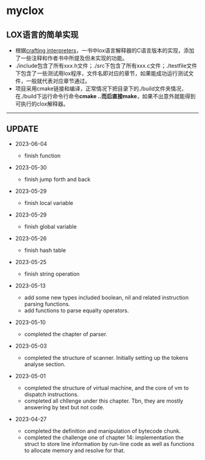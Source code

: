 # myclox

## LOX语言的简单实现

- 根据[crafting interpreters](http://www.craftinginterpreters.com/)，一书中lox语言解释器的C语言版本的实现，添加了一些注释和作者书中所提及但未实现的功能。
- ./include包含了所有xxx.h文件；./src下包含了所有xxx.c文件；./testfile文件下包含了一些测试用lox程序，文件名即对应的章节，如果能成功运行测试文件，一般就代表对应章节通过。
- 项目采用cmake链接和编译，正常情况下把目录下的./build文件夹情况，在./build下运行命令行命令**cmake ..**而后直接**make**，如果不出意外就能得到可执行的clox解释器。

---

## UPDATE
- 2023-06-04
  - finish function
  
- 2023-05-30
  - finish jump forth and back
  
- 2023-05-29
  - finish local variable

- 2023-05-29
  - finish global variable

- 2023-05-26
  - finish hash table
  
- 2023-05-25
  - finish string operation

- 2023-05-13
  - add some new types included boolean, nil and related instruction parsing functions.
  - add functions to parse equalty operators.

- 2023-05-10
  - completed the chapter of parser.

- 2023-05-03
  - completed the structure of scanner. Initially setting up the tokens analyse section. 
  
- 2023-05-01
  - completed the structure of virtual machine, and the core of vm to dispatch instructions.
  - completed all chllenge under this chapter. Tbn, they are mostly answering by text but not code.

- 2023-04-27
  - completed the definition and manipulation of bytecode chunk.
  - completed the challenge one of chapter 14: implementation the struct to store line information by run-line code as well as functions to allocate memory and resolve for that. 